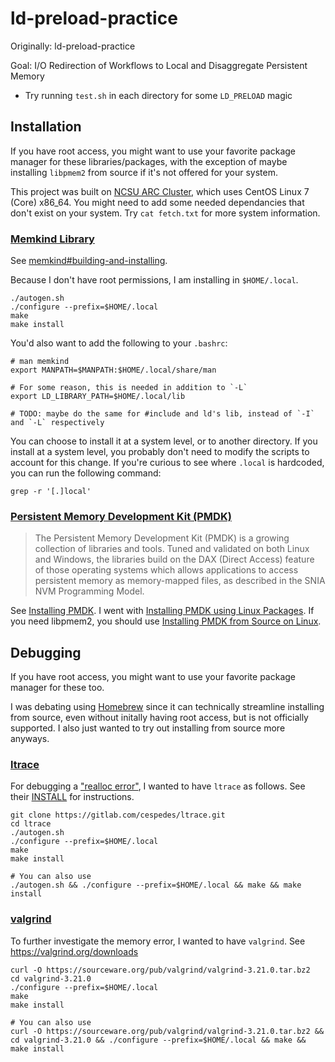 # ld-preload-practice
Originally: ld-preload-practice

Goal: I/O Redirection of Workflows to Local and Disaggregate Persistent Memory

- Try running `test.sh` in each directory for some `LD_PRELOAD` magic

##  Installation

If you have root access, you might want to use your favorite package manager for these libraries/packages, with the exception of maybe installing `libpmem2` from source if it's not offered for your system.

This project was built on [NCSU ARC Cluster](https://arcb.csc.ncsu.edu/~mueller/cluster/arc/), which uses CentOS Linux 7 (Core) x86_64. You might need to add some needed dependancies that don't exist on your system. Try `cat fetch.txt` for more system information.

### [Memkind Library](https://github.com/memkind/memkind)
See [memkind#building-and-installing](https://github.com/memkind/memkind#building-and-installing).

Because I don't have root permissions, I am installing in `$HOME/.local`.
```
./autogen.sh
./configure --prefix=$HOME/.local
make
make install
```

You'd also want to add the following to your `.bashrc`:
```
# man memkind
export MANPATH=$MANPATH:$HOME/.local/share/man

# For some reason, this is needed in addition to `-L`
export LD_LIBRARY_PATH=$HOME/.local/lib

# TODO: maybe do the same for #include and ld's lib, instead of `-I` and `-L` respectively
```

You can choose to install it at a system level, or to another directory. If you install at a system level, you probably don't need to modify the scripts to account for this change. If you're curious to see where `.local` is hardcoded, you can run the following command:

```
grep -r '[.]local'
```

### [Persistent Memory Development Kit (PMDK)](https://pmem.io/pmdk/)

> The Persistent Memory Development Kit (PMDK) is a growing collection of libraries and tools. Tuned and validated on both Linux and Windows, the libraries build on the DAX (Direct Access) feature of those operating systems which allows applications to access persistent memory as memory-mapped files, as described in the SNIA NVM Programming Model.

See [Installing PMDK](https://docs.pmem.io/persistent-memory/getting-started-guide/installing-pmdk/). I went with [Installing PMDK using Linux Packages](https://docs.pmem.io/persistent-memory/getting-started-guide/installing-pmdk/installing-pmdk-using-linux-packages). If you need libpmem2, you should use [Installing PMDK from Source on Linux](https://docs.pmem.io/persistent-memory/getting-started-guide/installing-pmdk/compiling-pmdk-from-source).

## Debugging

If you have root access, you might want to use your favorite package manager for these too.

I was debating using [Homebrew](https://en.wikipedia.org/wiki/Homebrew_(package_manager)) since it can technically streamline installing from source, even without initally having root access, but is not officially supported. I also just wanted to try out installing from source more anyways.

### [ltrace](https://en.wikipedia.org/wiki/Ltrace)

For debugging a ["realloc error"](https://github.com/osalbahr/ld-preload-practice/commit/f960fd33ded086b86eb7c23222dba63567f96b96), I wanted to have `ltrace` as follows. See their [INSTALL](https://gitlab.com/cespedes/ltrace/-/blob/main/INSTALL) for instructions.

```
git clone https://gitlab.com/cespedes/ltrace.git
cd ltrace
./autogen.sh
./configure --prefix=$HOME/.local
make
make install

# You can also use
./autogen.sh && ./configure --prefix=$HOME/.local && make && make install
```

### [valgrind](https://en.wikipedia.org/wiki/Valgrind)

To further investigate the memory error, I wanted to have `valgrind`. See https://valgrind.org/downloads
```
curl -O https://sourceware.org/pub/valgrind/valgrind-3.21.0.tar.bz2
cd valgrind-3.21.0
./configure --prefix=$HOME/.local
make
make install

# You can also use
curl -O https://sourceware.org/pub/valgrind/valgrind-3.21.0.tar.bz2 && cd valgrind-3.21.0 && ./configure --prefix=$HOME/.local && make && make install
```
